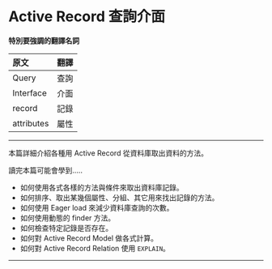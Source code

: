 Active Record 查詢介面
=============================

__特別要強調的翻譯名詞__

|原文|翻譯|
|:--|:--|
|Query|查詢|
|Interface|介面|
|record|記錄|
|attributes|屬性|

----

本篇詳細介紹各種用 Active Record 從資料庫取出資料的方法。

讀完本篇可能會學到.....


* 如何使用各式各樣的方法與條件來取出資料庫記錄。
* 如何排序、取出某幾個屬性、分組、其它用來找出記錄的方法。
* 如何使用 Eager load 來減少資料庫查詢的次數。
* 如何使用動態的 finder 方法。
* 如何檢查特定記錄是否存在。
* 如何對 Active Record Model 做各式計算。
* 如何對 Active Record Relation 使用 `EXPLAIN`。

--------------------------------------------------------------------------------
